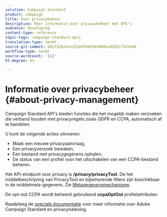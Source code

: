```yaml
---
solution: Campaign Standard
product: campaign
title: Over privacybeheer
description: Meer informatie over privacybeheer met API's
audience: developing
content-type: reference
topic-tags: campaign-standard-apis
translation-type: tm+mt
source-git-commit: 501f52624ce253eb7b0d36d908ac8502cf1d3b48
workflow-type: tm+mt
source-wordcount: '112'
ht-degree: 4%

---
```



# Informatie over privacybeheer {#about-privacy-management}

Campaign Standard API&#39;s bieden functies die het mogelijk maken verzoeken die verband houden met privacyregels zoals GDPR en CCPA, automatisch af te handelen.

U kunt de volgende acties uitvoeren:

* Maak een nieuwe privacyaanvraag,
* Een privacyverzoek bewaken,
* Een bestand met privacygegevens ophalen,
* De status van een profiel voor het uitschakelen van een CCPA-bestand beheren.

Het API-eindpunt voor privacy is **/privacy/privacyTool**. De het middelbeschrijving van PrivacyTool en bijbehorende filters zijn beschikbaar in de middelmeta-gegevens. Zie [Metagegevensmechanisme](../../api/using/metadata-mechanism.md).

De opt-out CCPA wordt beheerd gebruikend **ccpaOptOut** profielattributen.

Raadpleeg de [speciale documentatie](https://helpx.adobe.com/nl/campaign/kb/acs-privacy.html) voor meer informatie over Adobe Campaign Standard en privacynaleving.
